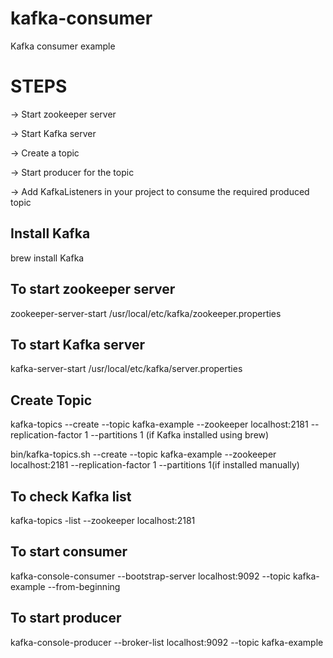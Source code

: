 # kafka-consumer
Kafka consumer example

STEPS
=====
-> Start zookeeper server

-> Start Kafka server

-> Create a topic

-> Start producer for the topic

-> Add KafkaListeners in your project to consume the required produced topic


Install Kafka
-------------
brew install Kafka  

To start zookeeper server
-------------------------
zookeeper-server-start /usr/local/etc/kafka/zookeeper.properties

To start Kafka server
---------------------
kafka-server-start /usr/local/etc/kafka/server.properties

Create Topic
------------
kafka-topics --create --topic kafka-example --zookeeper localhost:2181 --replication-factor 1 --partitions 1 (if Kafka installed using brew)

bin/kafka-topics.sh --create --topic kafka-example --zookeeper localhost:2181 --replication-factor 1 --partitions 1(if installed manually)

To check Kafka list
-------------------
kafka-topics -list --zookeeper localhost:2181

To start consumer
-----------------
kafka-console-consumer --bootstrap-server localhost:9092 --topic kafka-example --from-beginning

To start producer
-----------------
kafka-console-producer --broker-list localhost:9092 --topic kafka-example

